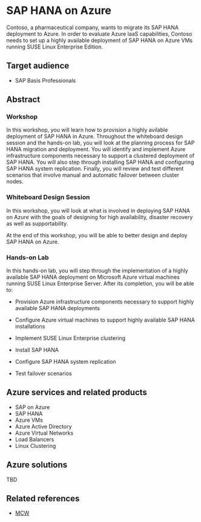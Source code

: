 # SAP HANA on Azure

Contoso, a pharmaceutical company, wants to migrate its SAP HANA deployment to Azure. In order to evaluate Azure IaaS capabilities, Contoso needs to set up a highly available deployment of SAP HANA on Azure VMs running SUSE Linux Enterprise Edition. 

## Target audience

- SAP Basis Professionals

## Abstract

### Workshop

In this workshop, you will learn how to provision a highly avilable deployment of SAP HANA in Azure. Throughout the whiteboard design session and the hands-on lab, you will look at the planning process for SAP HANA migration and deployment. You will identify and implement Azure infrastructure components necessary to support a clustered deployment of SAP HANA. You will also step through installing SAP HANA and configuring SAP HANA system replication. Finally, you will review and test different scenarios that involve manual and automatic failover between cluster nodes. 

### Whiteboard Design Session
In this workshop, you will look at what is involved in deploying SAP HANA on Azure with the goals of designing for high availability, disaster recovery as well as supportability. 

At the end of this workshop, you will be able to better design and deploy SAP HANA on Azure.


### Hands-on Lab
In this hands-on lab, you will step through the implementation of a highly available SAP HANA deployment on Microsoft Azure virtual machines running SUSE Linux Enterprise Server. After its completion, you will be able to:

-   Provision Azure infrastructure components necessary to support highly available SAP HANA deployments

-   Configure Azure virtual machines to support highly available SAP HANA installations

-   Implement SUSE Linux Enterprise clustering

-   Install SAP HANA

-   Configure SAP HANA system replication

-   Test failover scenarios


## Azure services and related products
- SAP on Azure
- SAP HANA
- Azure VMs
- Azure Active Directory
- Azure Virtual Networks
- Load Balancers
- Linux Clustering

## Azure solutions
TBD

## Related references
- [MCW](https://github.com/Microsoft/MCW)


